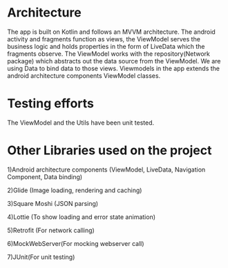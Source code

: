 # Architecture

The app is built on Kotlin and follows an MVVM architecture. The android activity and fragments function as views, the ViewModel serves the business logic and holds properties in the form of LiveData which the fragments observe.
The ViewModel works with the repository(Network package) which abstracts out the data source from the ViewModel.
We are using Data to bind data to those views.
Viewmodels in the app extends the android architecture components ViewModel classes. 


# Testing efforts
The ViewModel and the Utils have been unit tested.


# Other Libraries used on the project

1)Android architecture components (ViewModel, LiveData, Navigation Component, Data binding)

2)Glide (Image loading, rendering and caching)

3)Square Moshi (JSON parsing)

4)Lottie (To show loading and error state animation)

5)Retrofit (For network calling)

6)MockWebServer(For mocking webserver call)

7)JUnit(For unit testing)

